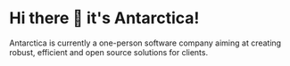 # Hi there 👋 it's Antarctica!
Antarctica is currently a one-person software company aiming at creating robust, efficient and open source solutions for clients.
